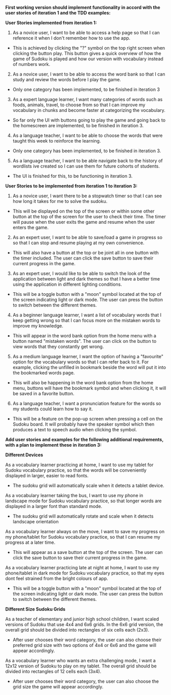 **First working version should implement functionality in accord with the user stories of iteration 1 and the TDD examples:**

**User Stories implemented from iteration 1:**

1) As a novice user, I want to be able to access a help page so that I can reference it when I don't
remember how to use the app.

- This is achieved by clicking the "?" symbol on the top right screen when clicking the button play. This button 
gives a quick overview of how the game of Sudoku is played and how our version with vocabulary instead of numbers work.

2) As a novice user, I want to be able to access the word bank so that I can study and
review the words before I play the game.

- Only one category has been implemented, to be finished in iteration 3

3) As a expert language learner, I want many categories of words such as foods, animals, travel, to choose from so that I can improve my vocabulary in chunks and become faster at categorizing the vocabulary.

- So far only the UI with buttons going to play the game and going back to the homescreen are implemented, to be finished in iteration 3.

4) As a language teacher, I want to be able to choose the words that were taught this week to reinforce the learning.

- Only one category has been implemented, to be finished in iteration 3.

5) As a language teacher, I want to be able navigate back to the history of wordlists ive created so I can use them for future cohorts of students.

- The UI is finished for this, to be functioning in iteration 3.

**User Stories to be implemented from iteration 1 to iteration 3:**

1) As a novice user, I want there to be a stopwatch timer so that I can see how long it takes for me to solve the sudoku.

- This will be displayed on the top of the screen or within some other button at the top of the screen for the user to check their time. The timer will pause when the user exits the game and resume when the user enters the game.  

2) As an expert user, I want to be able to save/load a game in progress so
so that I can stop and resume playing at my own convenience.

- This will also have a button at the top or be joint all in one button with the timer included. The user can click the save button to save their current progress in the game. 

3) As an expert user, I would like to be able to switch the look of the
application between light and dark themes so that I have a better
time using the application in different lighting conditions.

- This will be a toggle button with a "moon" symbol located at the top of the screen indicating light or dark mode. The user can press the button to switch between the different themes.  

4) As a beginner language learner, I want a list of vocabulary words that I keep getting wrong so that I can focus more on the mistaken words to improve my knowledge.

- This will appear in the word bank option from the home menu with a button named "mistaken words". The user can click on the button to view words that they constantly get wrong. 

5) As a medium language learner, I want the option of having a "favourite" option for the vocabulary words
so that I can refer back to it. For example, clicking the unfilled in bookmark beside the word will put it into the bookmarked words page.

- This will also be happening in the word bank option from the home menu, buttons will have the bookmark symbol and when clicking it, it will be saved in a favorite button.

6) As a language teacher, I want a pronunciation feature for the words so my students could learn how to say it.
- This will be a feature on the pop-up screen when pressing a cell on the Sudoku board. It will probably have the speaker symbol which then produces a text to speech audio when clicking the symbol.  


**Add user stories and examples for the following additional requirements, with a plan to implement these in iteration 3:**

****Different Devices****

As a vocabulary learner practicing at home, I want to use my tablet for Sudoku vocabulary practice, so that the words will be conveniently displayed in larger, easier to read fonts.

- The sudoku grid will automatically scale when it detects a tablet device. 

As a vocabulary learner taking the bus, I want to use my phone in landscape mode for Sudoku vocabulary practice, so that longer words are displayed in a larger font than standard mode.

- The sudoku grid will automatically rotate and scale when it detects landscape orientation 

As a vocabulary learner always on the move, I want to save my progress on my phone/tablet for Sudoku vocabulary practice, so that I can resume my progress at a later time.

- This will appear as a save button at the top of the screen. The user can click the save button to save their current progress in the game. 

As a vocabulary learner practicing late at night at home, I want to use my phone/tablet in dark mode for Sudoku vocabulary practice, so that my eyes dont feel strained from the bright colours of app.

- This will be a toggle button with a "moon" symbol located at the top of the screen indicating light or dark mode. The user can press the button to switch between the different themes.  

****Different Size Sudoku Grids****

As a teacher of elementary and junior high school children, I want scaled versions of Sudoku that use 4x4 and 6x6 grids. In the 6x6 grid version, the overall grid should be divided into rectangles of six cells each (2x3).

- After user chooses their word category, the user can also choose their preferred grid size with two options of 4x4 or 6x6 and the game will appear accordingly. 

As a vocabulary learner who wants an extra challenging mode, I want a 12x12 version of Sudoku to play on my tablet. The overall grid should be divided into rectangles of 12 cells each (3x4).

- After user chooses their word category, the user can also choose the grid size the game will appear accordingly. 
